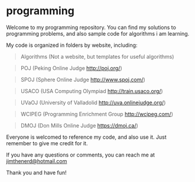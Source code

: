 programming
===========

Welcome to my programming repository. You can find my solutions to programming problems, and also sample code for algorithms i am learning.

My code is organized in folders by website, including:
> Algorithms (Not a website, but templates for useful algorithms)

> POJ (Peking Online Judge http://poj.org/)

> SPOJ (Sphere Online Judge http://www.spoj.com/)

> USACO (USA Computing Olympiad http://train.usaco.org/)

> UVaOJ (University of Valladolid http://uva.onlinejudge.org/)

> WCIPEG (Programming Enrichment Group http://wcipeg.com/)

> DMOJ (Don Mills Online Judge https://dmoj.ca/)

Everyone is welcomed to reference my code, and also use it. Just remember to give me credit for it. 

If you have any questions or comments, you can reach me at jimthenerd@hotmail.com

Thank you and have fun!
